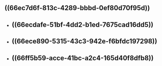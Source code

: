 ## ((66ec7d6f-813c-4289-bbbd-0ef80d70f95d))
- ## ((66ecdafe-51bf-4dd2-b1ed-7675cad16dd5))
- ## ((66ece890-5315-43c3-942e-f6bfdc197298))
- ## ((66ff5b59-acce-41bc-a2c4-165d40f8dfb8))